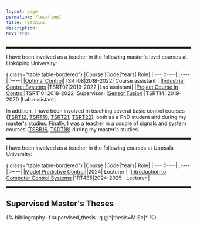 ```yaml
---
layout: page
permalink: /teaching/
title: Teaching
description:
nav: true
---
```

<hr style="border:solid 2px">

I have been involved as a teacher in the following master's level courses at Linköping University:

{:class="table table-bordered"}
|Course |Code|Years| Role| 
|:---	|:----| :----| :----|
|[Optimal Control](http://www.control.isy.liu.se/en/student/tsrt08/)|TSRT08|2018-2022|  Course assistant |
|[Industrial Control Systems](http://www.control.isy.liu.se/en/student/tsrt07/) |TSRT07|2019-2022 |Lab assistant|
|[Project Course in Control](http://www.control.isy.liu.se/en/student/tsrt10/)|TSRT10| 2018-2022 |Supervisor|
|[Sensor Fusion](http://www.control.isy.liu.se/en/student/tsrt14/)		  |TSRT14| 2019-2020 |Lab assistant|

In addition, I have been involved in teaching several basic control courses ([TSRT12](http://www.control.isy.liu.se/en/student/tsrt12/), [TSRT19](http://www.control.isy.liu.se/en/student/tsrt19/), [TSRT21](http://www.control.isy.liu.se/en/student/tsrt21/), [TSRT22](http://www.control.isy.liu.se/en/student/tsrt22/)), both as a PhD student and during my master's studies. Finally, I was a teacher in a couple of signals and system courses ([TSBB16](https://www.cvl.isy.liu.se/education/undergraduate/tsbb16/), [TSDT18](https://www.cvl.isy.liu.se/education/undergraduate/TSDT18/)) during my master's studies.

<hr style="border:solid 2px">

I have been involved as a teacher in the following courses at Uppsala University:

{:class="table table-bordered"}
|Course |Code|Years| Role| 
|:---	|:----| :----| :----|
|[Model Predictive Control](https://sites.google.com/view/uu-mpc-course-2024/mpc-course-uppsala-university)||2024|  Lecturer |
|[Introduction to Computer Control Systems](https://www.uu.se/en/study/course?query=1RT485) |1RT485|2024-2025 | Lecturer |

<hr style="border:solid 2px">

<div class="publications">
  <h2>Supervised Master's Theses</h2>
  {% bibliography -f supervised_thesis -q @*[thesis=M.Sc]* %}
</div>
